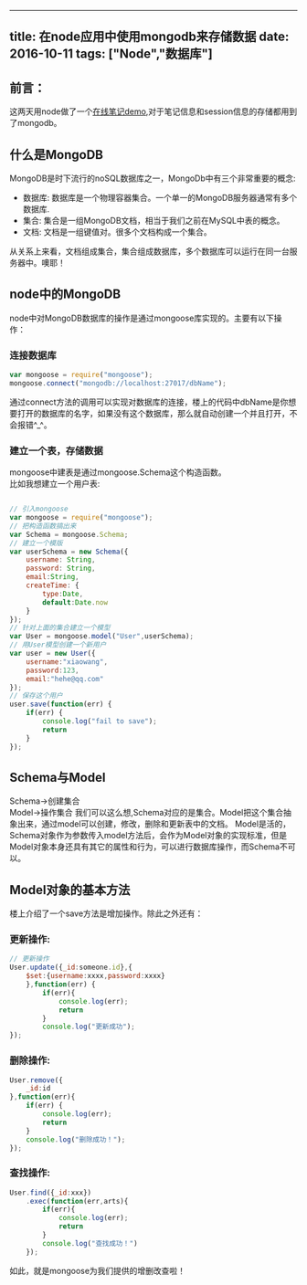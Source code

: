 
---
title: 在node应用中使用mongodb来存储数据
date: 2016-10-11
tags: ["Node","数据库"]
---
## 前言： 
这两天用node做了一个[在线笔记demo](https://github.com/maruko0713/node-demos/tree/master/louNote),对于笔记信息和session信息的存储都用到了mongodb。     
<!-- more --> 
    
## 什么是MongoDB 
MongoDB是时下流行的noSQL数据库之一，MongoDb中有三个非常重要的概念:    
   
- 数据库: 数据库是一个物理容器集合。一个单一的MongoDB服务器通常有多个数据库.    
- 集合: 集合是一组MongoDB文档，相当于我们之前在MySQL中表的概念。    
- 文档: 文档是一组键值对。很多个文档构成一个集合。 
    
从关系上来看，文档组成集合，集合组成数据库，多个数据库可以运行在同一台服务器中。噢耶！
     
## node中的MongoDB    
node中对MongoDB数据库的操作是通过mongoose库实现的。主要有以下操作：    
    
### 连接数据库    
    
```js
var mongoose = require("mongoose");
mongoose.connect("mongodb://localhost:27017/dbName");
```

通过connect方法的调用可以实现对数据库的连接，楼上的代码中dbName是你想要打开的数据库的名字，如果没有这个数据库，那么就自动创建一个并且打开，不会报错^_^。    
    
### 建立一个表，存储数据    
mongoose中建表是通过mongoose.Schema这个构造函数。     
比如我想建立一个用户表:     
    
```js

// 引入mongoose
var mongoose = require("mongoose");
// 把构造函数搞出来
var Schema = mongoose.Schema;
// 建立一个模版
var userSchema = new Schema({
    username: String,
    password: String,
    email:String,
    createTime: {
        type:Date,
        default:Date.now
    }
});
// 针对上面的集合建立一个模型
var User = mongoose.model("User",userSchema);
// 用User模型创建一个新用户
var user = new User({
    username:"xiaowang",
    password:123,
    email:"hehe@qq.com"
});
// 保存这个用户
user.save(function(err) {
    if(err) {
        console.log("fail to save");
        return
    }
});
```
    
## Schema与Model    
Schema->创建集合     
Model->操作集合
我们可以这么想,Schema对应的是集合。Model把这个集合抽象出来，通过model可以创建，修改，删除和更新表中的文档。
Model是活的，Schema对象作为参数传入model方法后，会作为Model对象的实现标准，但是Model对象本身还具有其它的属性和行为，可以进行数据库操作，而Schema不可以。  

## Model对象的基本方法    
楼上介绍了一个save方法是增加操作。除此之外还有：    
    
### 更新操作:    

```js
// 更新操作   
User.update({_id:someone.id},{
    $set:{username:xxxx,password:xxxx}
    },function(err) {
        if(err){
            console.log(err);
            return
        }
        console.log("更新成功");
});
```
    
### 删除操作:    
    
```js
User.remove({
    _id:id
},function(err){
    if(err) {
        console.log(err);
        return
    }
    console.log("删除成功！");
});    
```

### 查找操作:
```js
User.find({_id:xxx})
    .exec(function(err,arts){
        if(err){
            console.log(err);
            return 
        }
        console.log("查找成功！")
    });
```

如此，就是mongoose为我们提供的增删改查啦！     


    



